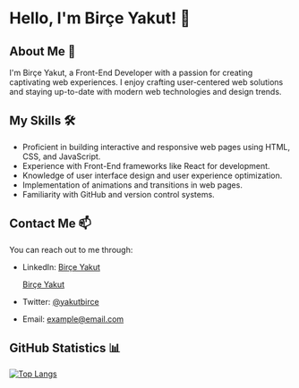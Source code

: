 # Hello, I'm Birçe Yakut! 👋

## About Me 🚀

I'm Birçe Yakut, a Front-End Developer with a passion for creating captivating web experiences. I enjoy crafting user-centered web solutions and staying up-to-date with modern web technologies and design trends.

## My Skills 🛠️

- Proficient in building interactive and responsive web pages using HTML, CSS, and JavaScript.
- Experience with Front-End frameworks like React for development.
- Knowledge of user interface design and user experience optimization.
- Implementation of animations and transitions in web pages.
- Familiarity with GitHub and version control systems.

## Contact Me 📫

You can reach out to me through:

- LinkedIn: [Birçe Yakut](https://www.linkedin.com/in/birce-yakut/) <div class="badge-base LI-profile-badge" data-locale="tr_TR" data-size="medium" data-theme="dark" data-type="VERTICAL" data-vanity="birceyakut" data-version="v1"><a class="badge-base__link LI-simple-link" href="https://tr.linkedin.com/in/birceyakut?trk=profile-badge">Birçe Yakut</a></div>
              
- Twitter: [@yakutbirce](https://twitter.com/yakutbirce)
- Email: [example@email.com](mailto:example@email.com)

## GitHub Statistics 📊

[![Top Langs](https://github-readme-stats.vercel.app/api/top-langs/?username=yakutbirce&layout=compact)](https://github.com/anuraghazra/github-readme-stats)
